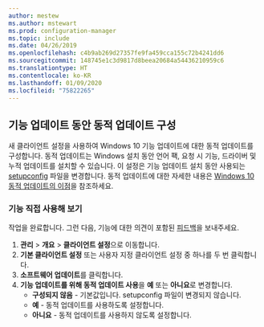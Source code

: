 ```yaml
---
author: mestew
ms.author: mstewart
ms.prod: configuration-manager
ms.topic: include
ms.date: 04/26/2019
ms.openlocfilehash: c4b9ab269d27357fe9fa459cca155c72b4241dd6
ms.sourcegitcommit: 148745e1c3d9817d8beea20684a54436210959c6
ms.translationtype: HT
ms.contentlocale: ko-KR
ms.lasthandoff: 01/09/2020
ms.locfileid: "75822265"
---
```

## <a name="configure-dynamic-update-during-feature-updates"></a>기능 업데이트 동안 동적 업데이트 구성
<!--4062619-->
새 클라이언트 설정을 사용하여 Windows 10 기능 업데이트에 대한 동적 업데이트를 구성합니다. 동적 업데이트는 Windows 설치 동안 언어 팩, 요청 시 기능, 드라이버 및 누적 업데이트를 설치할 수 있습니다. 이 설정은 기능 업데이트 설치 동안 사용되는 [setupconfig](https://docs.microsoft.com/windows-hardware/manufacture/desktop/windows-setup-automation-overview) 파일을 변경합니다. 동적 업데이트에 대한 자세한 내용은 [Windows 10 동적 업데이트의 이점](https://techcommunity.microsoft.com/t5/Windows-IT-Pro-Blog/The-benefits-of-Windows-10-Dynamic-Update/ba-p/467847)을 참조하세요. 

### <a name="try-it-out"></a>기능 직접 사용해 보기

작업을 완료합니다. 그런 다음, 기능에 대한 의견이 포함된 [피드백](/sccm/core/understand/find-help#product-feedback)을 보내주세요.

1. **관리** > **개요** > **클라이언트 설정**으로 이동합니다.
1. **기본 클라이언트 설정** 또는 사용자 지정 클라이언트 설정 중 하나를 두 번 클릭합니다.
1. **소프트웨어 업데이트**를 클릭합니다.
1. **기능 업데이트를 위해 동적 업데이트 사용**을 **예** 또는 **아니요**로 변경합니다.
    - **구성되지 않음** - 기본값입니다. setupconfig 파일이 변경되지 않습니다.
    - **예** - 동적 업데이트를 사용하도록 설정합니다.
    - **아니요** - 동적 업데이트를 사용하지 않도록 설정합니다.

